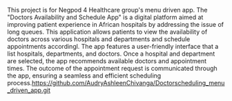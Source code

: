 This project is for Negpod 4 Healthcare group's menu driven app. The "Doctors Availability and Schedule App" is a digital platform aimed at improving patient experience in African hospitals by addressing the issue of long queues. This application allows patients to view the availability of doctors across various hospitals and departments and schedule appointments accordingl.
The app features a user-friendly interface that a list hospitals, departments, and doctors. Once a hospital and department are selected, the app recommends available doctors and appointment times. The outcome of the appointment request is communicated through the app, ensuring a seamless and efficient scheduling process.https://github.com/AudryAshleenChivanga/Doctorscheduling_menu_driven_app.git

